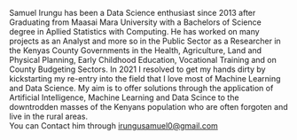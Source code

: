 Samuel Irungu has been a Data Science enthusiast since 2013 after Graduating from Maasai Mara University with a Bachelors of Science degree in Apllied Statistics with Computing. 
He has worked on many projects as an Analyst and more so in the  Public Sector as a Researcher in the Kenyas County Governments in the Health, Agriculture, Land and Physical Planning, Early Childhood Education, Vocational Training and on County Budgeting Sectors. 
In 2021 I resolved to get my hands dirty by kickstarting my re-entry into the field that I love most of Machine Learning and Data Science. My aim is to offer solutions through the application of Artificial Intelligence, Machine Learning and Data Scince to the downtrodden masses of the Kenyans population who are often forgoten and live in the rural areas.   
You can Contact him through
irungusamuel0@gmail.com 
